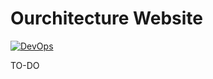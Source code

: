 # Ourchitecture Website

[![DevOps](https://github.com/ourchitecture/website/actions/workflows/default.yaml/badge.svg?branch=main)](https://github.com/ourchitecture/website/actions/workflows/default.yaml)

TO-DO
